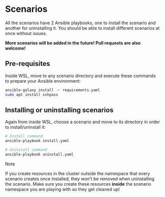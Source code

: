 # Scenarios

All the scenarios have 2 Ansible playbooks, one to install the scenario and another for uninstalling it. You should be able to install different scenarios at once without issues.

**More scenarios will be added in the future! Pull requests are also welcome!**

## Pre-requisites

Inside WSL, move to any scenario directory and execute these commands to prepare your Ansible environment:

```bash
ansible-galaxy install -r requirements.yaml
sudo apt install sshpass
```

## Installing or uninstalling scenarios

Again from inside WSL, choose a scenario and move to its directory in order to install/uninstall it:

```bash
# Install command
ansible-playbook install.yaml

# Uninstall command
ansible-playbook uninstall.yaml
```

> [!NOTE]
> If you create resources in the cluster outside the namespace that every scenario creates once installed, they won't be removed when uninstalling the scenario. Make sure you create these resources **inside** the scenario namespace you are playing with so they get cleaned up!
